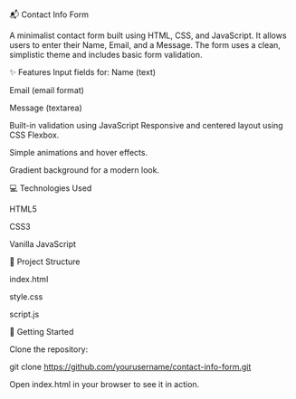 📬 Contact Info Form

  A minimalist contact form built using HTML, CSS, and JavaScript. It allows users to enter their Name, Email, and a Message. The form uses a clean, simplistic theme and includes basic form validation.
  


✨ Features
Input fields for:
  Name (text)
  
  Email (email format)
  
  Message (textarea)
  

Built-in validation using JavaScript
  Responsive and centered layout using CSS Flexbox.
  
  Simple animations and hover effects.
  
  Gradient background for a modern look.
  


💻 Technologies Used

  HTML5
  
  CSS3
  
  Vanilla JavaScript
  
  

📂 Project Structure

  index.html
  
  style.css
  
  script.js
  
  

🚀 Getting Started

Clone the repository:

  git clone https://github.com/yourusername/contact-info-form.git
  
  Open index.html in your browser to see it in action.

